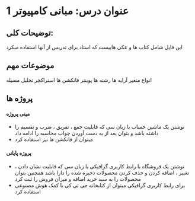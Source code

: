 # عنوان درس: مبانی کامپیوتر 1

## توضیحات کلی:
این فایل شامل کتاب ها و عکی هاییست که استاد برای تدریس از آنها استفاده میکرد

## موضوعات مهم
انواع متغیر
آرایه ها
رشته ها
پوینتر
فانکشن ها
استراکچر
تحلیل مسیله

## پروژه ها

#### مینی پروژه 
+ نوشتن یک ماشین حساب با زبان سی که قابلیت جمع ، تفریق ، ضرب و تقسیم را داشته باشد و بتوان بعد از به دست آوردن جواب محاسبه را ادامه داد
+ میتوان از فانکشن ها نیز استفاده کرد

#### پروژه پایانی
+ نوشتن یک فروشگاه با رابط کاربری گرافیکی با زبان سی که قابلیت نشان دادن ، تغییر ، اضافه کردن و حذف کردن محصولات ذخیره شده را دارا باشد
همچنین بتوان محصولات را به سبد خرید اضافه و میزان فروش را ثبت کرد 
+ برای رابط کاربری گرافیکی میتوان از کتابخانه جی تی کی با کمک هوش مصنوعی استفاده کرد

